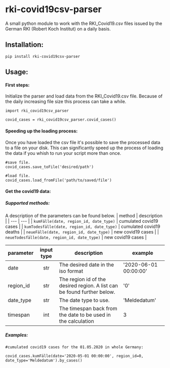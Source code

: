 # rki-covid19csv-parser
A small python module to work with the RKI_Covid19.csv files issued by the German RKI (Robert Koch Institut) on a daily basis.

## Installation:
```pip install rki-covid19csv-parser```

## Usage:
#### First steps:
Initialize the parser and load data from the RKI_Covid19.csv file.   Because of the daily increasing file size this process can take a while.
```
import rki_covid19csv_parser
  
covid_cases = rki_covid19csv_parser.covid_cases()
```
#### Speeding up the loading process:
Once you have loaded the csv file it's possible to save the processed data to a file on your disk.
This can significantly speed up the process of loading the data if you whish to run your script more than once.
```
#save file.
covid_cases.save_toFile('desired/path')

#load file.
covid_cases.load_fromFile('path/to/saved/file')
```
#### Get the covid19 data:
##### Supported methods:
A description of the parameters can be found below. 
| method | description |
| --- | --- |
| ```kumFälle(date, region_id, date_type)``` | cumulated covid19 cases |
| ```kumTodesfälle(date, region_id, date_type)``` | cumulated covid19 deaths |
| ```neueFälle(date, region_id, date_type)``` | new covid19 cases |
| ```neueTodesfälle(date, region_id, date_type)``` | new covid19 cases |

| parameter | input type | description | example |
| --- | :---: | --- | --- |
| date | str | The desired date in the iso format | '2020-06-01 00:00:00' |
| region_id | str | The region id of the desired region. A list can be found further below. | '0' |
| date_type | str | The date type to use.  | 'Meldedatum' |
| timespan | int | The timespan back from the date to be used in the calculation | 3 |

##### Examples:
```
#cumulated covid19 cases for the 01.05.2020 in whole Germany:

covid_cases.kumFälle(date='2020-05-01 00:00:00', region_id=0, date_type='Meldedatum').by_cases()
```


